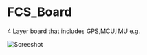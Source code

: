 # FCS_Board
4 Layer board that includes GPS,MCU,IMU e.g.


![Screeshot](https://github.com/acikgozf/FCS_Board/assets/56433607/f853930b-8e9a-46f4-9745-50c1177fac76)
